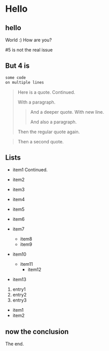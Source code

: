 # Hello
## hello

World :)
How are you?

#5 is not the real issue
## But 4 is

```c++
some code
on multiple lines
```

> Here is a quote.
> Continued.
>
> With a paragraph.
>
>> And a deeper quote.
>> With new line.
>>
>> And also a paragraph.
>
> Then the regular quote again.

> Then a second quote.

## Lists

 - item1
   Continued.
 - item2
 - item3

 - item4
 - item5

 - item6
 - item7
   - item8
   - item9
 - item10
   - item11
     - item12
 - item13

 1. entry1
 2. entry2
 2. entry3
   - item1
   - item2

## now the conclusion

The end.
